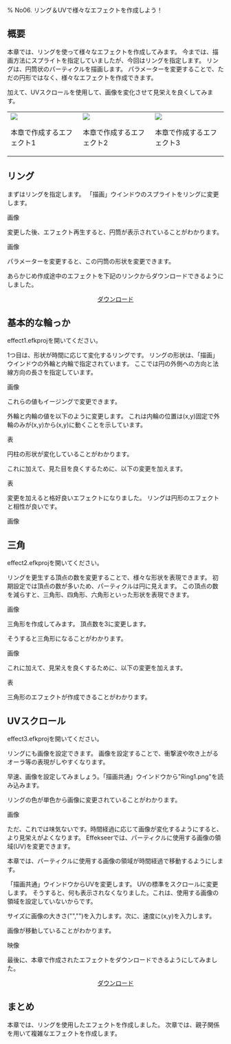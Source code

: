﻿% No06. リング＆UVで様々なエフェクトを作成しよう！

<div class="main">

## 概要

本章では、リングを使って様々なエフェクトを作成してみます。
今までは、描画方法にスプライトを指定していましたが、今回はリングを指定します。
リングは、円筒状のパーティクルを描画します。
パラメーターを変更することで、ただの円形ではなく、様々なエフェクトを作成できます。

加えて、UVスクロールを使用して、画像を変化させて見栄えを良くしてみます。

<div align="center">
<table>
<tr>
<td>
<img src="../../img/Tutorial/06_completed_1.gif.png">
<p>本章で作成するエフェクト1</p>
</td>
<td>
<img src="../../img/Tutorial/06_completed_2.gif.png">
<p>本章で作成するエフェクト2</p>
</td>
<td>
<img src="../../img/Tutorial/06_completed_3.gif.png">
<p>本章で作成するエフェクト3</p>
</td>
</tr>
</table>
</div>

## リング

まずはリングを指定します。
「描画」ウインドウのスプライトをリングに変更します。

画像

変更した後、エフェクト再生すると、円筒が表示されていることがわかります。

画像

パラメーターを変更すると、この円筒の形状を変更できます。

<p>あらかじめ作成途中のエフェクトを下記のリンクからダウンロードできるようにしました。</p>
<div align="center">
<p><a href = "../../Sample/06_01_Sample.zip">ダウンロード</a></p>
</div>

## 基本的な輪っか

effect1.efkprojを開いてください。

1つ目は、形状が時間に応じて変化するリングです。
リングの形状は、「描画」ウインドウの外輪と内輪で指定されています。
ここでは円の外側への方向と法線方向の長さを指定しています。

画像

これらの値もイージングで変更できます。

外輪と内輪の値を以下のように変更します。
これは内輪の位置は(x,y)固定で外輪のみが(x,y)から(x,y)に動くことを示しています。

表

円柱の形状が変化していることがわかります。

これに加えて、見た目を良くするために、以下の変更を加えます。

表

変更を加えると格好良いエフェクトになりました。
リングは円形のエフェクトと相性が良いです。

画像

## 三角

effect2.efkprojを開いてください。

リングを更生する頂点の数を変更することで、様々な形状を表現できます。
初期設定では頂点の数が多いため、パーティクルは円に見えます。
この頂点の数を減らすと、三角形、四角形、六角形といった形状を表現できます。

画像

三角形を作成してみます。
頂点数を3に変更します。

そうすると三角形になることがわかります。

画像

これに加えて、見栄えを良くするために、以下の変更を加えます。

表

三角形のエフェクトが作成できることがわかります。

## UVスクロール

effect3.efkprojを開いてください。

リングにも画像を設定できます。
画像を設定することで、衝撃波や吹き上がるオーラ等の表現がしやすくなります。

早速、画像を設定してみましょう。「描画共通」ウインドウから"Ring1.png"を読み込みます。

リングの色が単色から画像に変更されていることがわかります。

画像

ただ、これでは味気ないです。時間経過に応じて画像が変化するようにすると、より見栄えがよくなります。
Effekseerでは、パーティクルに使用する画像の領域(UV)を変更できます。

本章では、パーティクルに使用する画像の領域が時間経過で移動するようにします。

「描画共通」ウインドウからUVを変更します。
UVの標準をスクロールに変更します。
そうすると、何も表示されなくなりました。これは、使用する画像の領域を設定していないからです。

サイズに画像の大きさ("","")を入力します。次に、速度に(x,y)を入力します。

画像が移動していることがわかります。

映像

最後に、本章で作成されたエフェクトをダウンロードできるようにしてみました。

<div align="center">
<a href = "../../Sample/05_02_Sample.zip">ダウンロード</a>
</div>

## まとめ

本章では、リングを使用したエフェクトを作成しました。
次章では、親子関係を用いて複雑なエフェクトを作成します。

</div>
